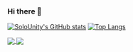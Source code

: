 ### Hi there 👋
[![SoloUnity's GitHub stats](https://github-readme-stats.vercel.app/api?username=SoloUnity)](https://github.com/SoloUnity?tab=repositories)
[![Top Langs](https://github-readme-stats.vercel.app/api/top-langs/?username=SoloUnity)](https://github.com/SoloUnity?tab=repositories)

<a href="https://github.com/SoloUnity?tab=repositories">
  <img align="center" src="https://github-readme-stats.vercel.app/api/pin/?username=SoloUnity&repo=github-readme-stats" />
</a>
<a href="https://github.com/anuraghazra/convoychat">
  <img align="center" src="https://github-readme-stats.vercel.app/api/pin/?username=SoloUnity&repo=convoychat" />
</a>

<!--
**SoloUnity/SoloUnity** is a ✨ _special_ ✨ repository because its `README.md` (this file) appears on your GitHub profile.

Here are some ideas to get you started:

- 🔭 I’m currently working on ...
- 🌱 I’m currently learning ...
- 👯 I’m looking to collaborate on ...
- 🤔 I’m looking for help with ...
- 💬 Ask me about ...
- 📫 How to reach me: ...
- 😄 Pronouns: ...
- ⚡ Fun fact: ...
-->
